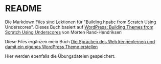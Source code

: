 # README #

Die Markdown Files sind Lektionen für "Building hpabc from Scratch Using Underscores".
Dieses Buch basiert auf [WordPress: Building Themes from Scratch Using Underscores](https://www.lynda.com/WordPress-tutorials/WordPress-Building-Themes-from-Scratch-Using-Underscores/491704-2.html) von Morten Rand-Hendriksen

Diese Files ergänzen mein Buch [Die Sprachen des Web kennenlernen und damit ein eigenes WordPress Theme erstellen](https://www.penflip.com/chzumbrunnen/die-sprachen-des-web-kennenlernen-und-damit-ein-eigenes-wordpress-theme-erstellen)

Hier werden ebenfalls die Übungsdateien gespeichert.